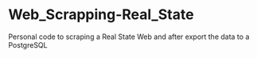 # Web_Scrapping-Real_State
Personal code to scraping a Real State Web and after export the data to a PostgreSQL
